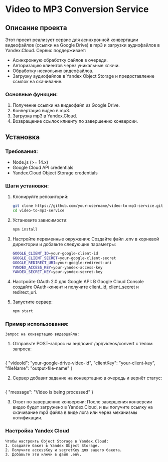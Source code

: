 # Video to MP3 Conversion Service

## Описание проекта

Этот проект реализует сервис для асинхронной конвертации видеофайлов (ссылки на Google Drive) в mp3 и загрузки аудиофайлов в Yandex.Cloud. Сервис поддерживает:
- Асинхронную обработку файлов в очереди.
- Авторизацию клиентов через уникальные ключи.
- Обработку нескольких видеофайлов.
- Загрузку аудиофайлов в Yandex Object Storage и предоставление ссылок на скачивание.

### Основные функции:
1. Получение ссылки на видеофайл из Google Drive.
2. Конвертация видео в mp3.
3. Загрузка mp3 в Yandex.Cloud.
4. Возвращение ссылок клиенту по завершению конверсии.

## Установка

### Требования:
- Node.js (>= 14.x)
- Google Cloud API credentials
- Yandex.Cloud Object Storage credentials

### Шаги установки:
1. Клонируйте репозиторий:
   ```bash
   git clone https://github.com/your-username/video-to-mp3-service.git
   cd video-to-mp3-service

2. Установите зависимости:
   ```bash
   npm install

3. Настройте переменные окружения: Создайте файл .env в корневой директории и добавьте следующие параметры:
   ```bash
   GOOGLE_CLIENT_ID=your-google-client-id
   GOOGLE_CLIENT_SECRET=your-google-client-secret
   GOOGLE_REDIRECT_URI=your-google-redirect-uri
   YANDEX_ACCESS_KEY=your-yandex-access-key
   YANDEX_SECRET_KEY=your-yandex-secret-key

4. Настройте OAuth 2.0 для Google API:
    В Google Cloud Console создайте OAuth-клиент и получите client_id, client_secret и redirect_uri.

5. Запустите сервер:
   ```bash
   npm start

### Пример использования:
    Запрос на конвертацию видеофайла:
1. Отправьте POST-запрос на эндпоинт /api/videos/convert с телом запроса:
   ```json
{
  "videoId": "your-google-drive-video-id",
  "clientKey": "your-client-key",
  "fileName": "output-file-name"
}
   

2. Сервер добавит задание на конвертацию в очередь и вернёт статус:
   ```json
{
  "message": "Video is being processed"
}


3. Ответ по завершению конверсии:
    После завершения конверсии видео будет загружено в Yandex.Cloud, и вы получите ссылку на скачивание mp3 файла в виде лога или через механизмы нотификации.

### Настройка Yandex Cloud
    Чтобы настроить Object Storage в Yandex.Cloud:
    1. Создайте бакет в Yandex Object Storage.
    2. Получите accessKey и secretKey для вашего бакета.
    3. Добавьте эти ключи в файл .env.